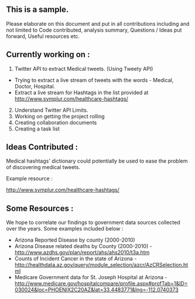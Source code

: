 This is a sample.
---------------------
Please elaborate on this document and put in all contributions including and not limited to Code contributed, analysis  summary, Questions / Ideas put forward, Useful resources etc.  

Currently working on :
---------------------
1. Twitter API to extract Medical tweets. (Using Tweety API)
  + Trying to extract a live stream of tweets with the words - Medical, Doctor, Hospital.
  + Extract a live stream for Hashtags in the list provided at http://www.symplur.com/healthcare-hashtags/
2. Understand Twitter API Limits.
3. Working on getting the project rolling
4. Creating collaboration documents
5. Creating a task list

Ideas Contributed :
---------------------
Medical hashtags' dictionary could potentially be used to ease the problem of discovering medical tweets.   

Example resource : 

http://www.symplur.com/healthcare-hashtags/

Some Resources :
---------------------

We hope to correlate our findings to government data sources collected over the years. Some examples included below :

  * Arizona Reported Disease by county (2000-2010)
  * Arizona Disease related deaths by County (2000-2010) - http://www.azdhs.gov/plan/report/ahs/ahs2010/t3a.htm
  * Counts of Incident Cancer in the state of Arizona - http://healthdata.az.gov/query/module_selection/azcr/AzCRSelection.html
  * Medicare Government data for St. Joseph Hospital at Arizona - http://www.medicare.gov/hospitalcompare/profile.aspx#profTab=1&ID=030024&loc=PHOENIX2C20AZ&lat=33.4483771&lng=-112.0740373

